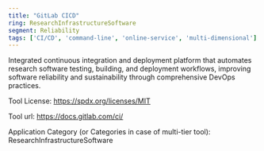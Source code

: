 ```yaml
---
title: "GitLab CICD"
ring: ResearchInfrastructureSoftware
segment: Reliability
tags: ['CI/CD', 'command-line', 'online-service', 'multi-dimensional']
---
```

Integrated continuous integration and deployment platform that automates research software testing, building, and deployment workflows, improving software reliability and sustainability through comprehensive DevOps practices.

Tool License: https://spdx.org/licenses/MIT

Tool url: https://docs.gitlab.com/ci/

Application Category (or Categories in case of multi-tier tool): ResearchInfrastructureSoftware
